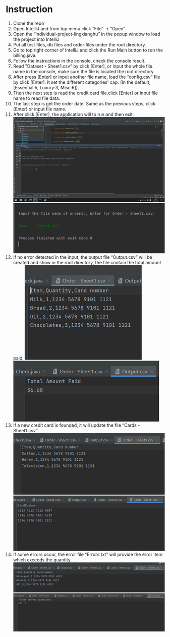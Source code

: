 # Instruction
1. Clone the repo
2. Open IntelliJ and from top menu click “File” -> “Open”.
3. Open the “individual-project-lingxianghu” in the popup window to load the project into IntelliJ
4. Put all test files, db files and order files under the root directory. 
5. Go to top right corner of IntelliJ and click the Run Main button to run the billing.java.
6. Follow the instructions in the console, check the console result.
7. Read "Dataset - Sheet1.csv" by click [Enter], or input the whole file name in the console, make sure the file is located the root directory.
8. After press [Enter] or input another file name, load the “config.csv” file by click [Enter]. It set the different categories' cap. (In the default, [Essential:5, Luxury:3, Misc:6]).
9. Then the next step is read the credit card file.click [Enter] or input file name to read file data.
10. The last step is get the order date. Same as the previous steps, click [Enter] or input file name.
11. After click [Enter], the application will to run and then exit. 
![image](https://github.com/gopinathsjsu/individual-project-lingxianghu/blob/main/pic/enter.png)
![image](https://github.com/gopinathsjsu/individual-project-lingxianghu/blob/main/pic/enter2.png)
12. If no error detected in the input, the output file “Output.csv” will be created and show in the root directory, the file contain the total amount paid. 
![image](https://github.com/gopinathsjsu/individual-project-lingxianghu/blob/main/pic/order1.png)
![image](https://github.com/gopinathsjsu/individual-project-lingxianghu/blob/main/pic/output.png)
13. If a new credit card is founded, it will update the file “Cards - Sheet1.csv”. 
![image](https://github.com/gopinathsjsu/individual-project-lingxianghu/blob/main/pic/newcard.png)
![image](https://github.com/gopinathsjsu/individual-project-lingxianghu/blob/main/pic/update.png)
24. If some errors occur, the error file “Errors.txt” will provide the error item which exceeds the quantity.
![image](https://github.com/gopinathsjsu/individual-project-lingxianghu/blob/main/pic/errororder.png)
![image](https://github.com/gopinathsjsu/individual-project-lingxianghu/blob/main/pic/error.png)
